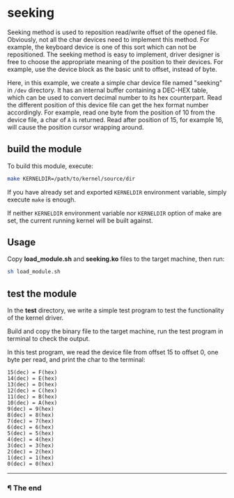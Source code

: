 # seeking

Seeking method is used to reposition read/write offset of the opened file.
Obviously, not all the char devices need to implement this method. For example,
the keyboard device is one of this sort which can not be repositioned. The
seeking method is easy to implement, driver designer is free to choose the
appropriate meaning of the position to their devices. For example, use the
device block as the basic unit to offset, instead of byte.

Here, in this example, we create a simple char device file named "seeking" in
`/dev` directory. It has an internal buffer containing a DEC-HEX table, which
can be used to convert decimal number to its hex counterpart. Read the
different position of this device file can get the hex format number
accordingly. For example, read one byte from the position of 10 from the device
file, a char of `A` is returned. Read after position of 15, for example 16,
will cause the position cursor wrapping around.

## build the module

To build this module, execute:

```bash
make KERNELDIR=/path/to/kernel/source/dir
```

If you have already set and exported `KERNELDIR` environment variable, simply
execute `make` is enough.

If neither `KERNELDIR` environment variable nor `KERNELDIR` option of make
are set, the current running kernel will be built against.

## Usage

Copy **load_module.sh** and **seeking.ko** files to the target machine,
then run:

```bash
sh load_module.sh
```

## test the module

In the **test** directory, we write a simple test program to test the
functionality of the kernel driver.

Build and copy the binary file to the target machine, run the test program
in terminal to check the output.

In this test program, we read the device file from offset 15 to offset 0, one
byte per read, and print the char to the terminal:

```
15(dec) = F(hex)
14(dec) = E(hex)
13(dec) = D(hex)
12(dec) = C(hex)
11(dec) = B(hex)
10(dec) = A(hex)
9(dec) = 9(hex)
8(dec) = 8(hex)
7(dec) = 7(hex)
6(dec) = 6(hex)
5(dec) = 5(hex)
4(dec) = 4(hex)
3(dec) = 3(hex)
2(dec) = 2(hex)
1(dec) = 1(hex)
0(dec) = 0(hex)
```

---

### ¶ The end
